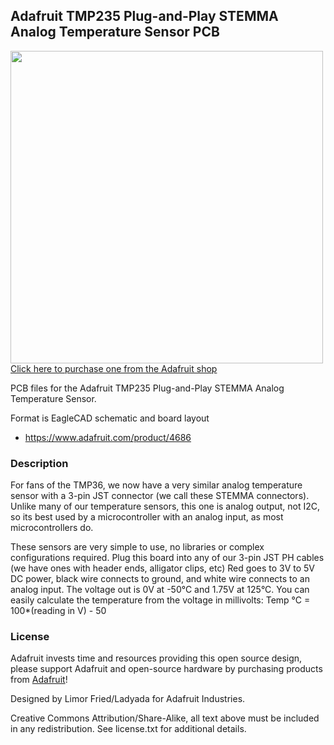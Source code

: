 ## Adafruit TMP235 Plug-and-Play STEMMA Analog Temperature Sensor PCB

<a href="http://www.adafruit.com/products/4686"><img src="assets/4686.jpg?raw=true" width="500px"><br/>
Click here to purchase one from the Adafruit shop</a>

PCB files for the Adafruit TMP235 Plug-and-Play STEMMA Analog Temperature Sensor. 

Format is EagleCAD schematic and board layout
* https://www.adafruit.com/product/4686

### Description

For fans of the TMP36, we now have a very similar analog temperature sensor with a 3-pin JST connector (we call these STEMMA connectors). Unlike many of our temperature sensors, this one is analog output, not I2C, so its best used by a microcontroller with an analog input, as most microcontrollers do.

These sensors are very simple to use, no libraries or complex configurations required. Plug this board into any of our 3-pin JST PH cables (we have ones with header ends, alligator clips, etc) Red goes to 3V to 5V DC power, black wire connects to ground, and white wire connects to an analog input. The voltage out is 0V at -50°C and 1.75V at 125°C. You can easily calculate the temperature from the voltage in millivolts: Temp °C = 100*(reading in V) - 50

### License

Adafruit invests time and resources providing this open source design, please support Adafruit and open-source hardware by purchasing products from [Adafruit](https://www.adafruit.com)!

Designed by Limor Fried/Ladyada for Adafruit Industries.

Creative Commons Attribution/Share-Alike, all text above must be included in any redistribution. 
See license.txt for additional details.
